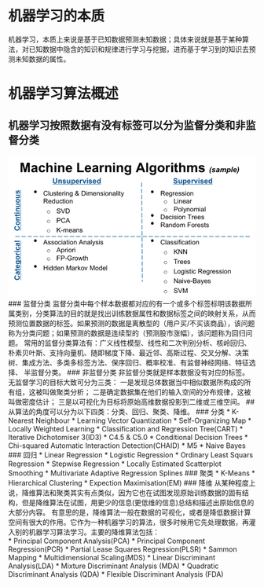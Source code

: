 # 机器学习的本质
机器学习，本质上来说是基于已知数据预测未知数据；具体来说就是基于某种算法，对已知数据中隐含的知识和规律进行学习与挖掘，进而基于学习到的知识去预测未知数据的属性。
# 机器学习算法概述
## 机器学习按照数据有没有标签可以分为监督分类和非监督分类
<img src="https://github.com/longshengguoji/ML-Learing-Notes/blob/master/blogs/images/%E6%9C%BA%E5%99%A8%E5%AD%A6%E4%B9%A0%E7%AE%97%E6%B3%95%E5%88%86%E7%B1%BB.png"  alt="github图标" />
### 监督分类
监督分类中每个样本数据都对应的有一个或多个标签标明该数据所属类别，分类算法的目的就是找出训练数据属性和数据标签之间的映射关系，从而预测位置数据的标签。如果预测的数据是离散型的（用户买/不买该商品），该问题称为分类问题；如果预测的数据是连续型的（预测股市涨幅），该问题称为回归问题。
常用的监督分类算法有：广义线性模型、线性和二次判别分析、核岭回归、朴素贝叶斯、支持向量机、随即梯度下降、最近邻、高斯过程、交叉分解、决策树、集成方法、多类多标签方法、保序回归、概率校准、有监督神经网络、特征选择、 半监督分类。
### 非监督分类
非监督分类就是样本数据没有对应的标签。无监督学习的目标大致可分为三类： 一是发现总体数据当中相似数据所构成的所有组，这被叫做聚类分析； 二是确定数据集在他们的输入空间的分布规律，这被叫做密度估计； 三是以可视化为目标将原始高维数据投影到二维或三维空间。
## 从算法的角度可以分为以下四类：分类、回归、聚类、降维。
### 分类
* K-Nearest Neighbour
* Learning Vector Quantization
* Self-Organizing Map
* Locally Weighted Learning
* Classification and Regression Tree(CART)
* Iterative Dichotomiser 3(ID3)
* C4.5 & C5.0
* Conditional Decision Trees
* Chi-squared Automatic Interaction Detection(CHAID)
* M5
* Naive Bayes
### 回归
* Linear Regression
* Logistic Regression
* Ordinary Least Squars Regression
* Stepwise Regression
* Locally Estimated Scatterplot Smoothing
* Multivariate Adaptive Regression Splines
### 聚类
* K-Means
* Hierarchical Clustering
* Expection Maximisation(EM)
### 降维
从某种程度上说，降维算法和聚类其实有点类似，因为它也在试图发现原始训练数据的固有结构，但是降维算法在试图，用更少的信息(更低维的信息)总结和描述出原始信息的大部分内容。
有意思的是，降维算法一般在数据的可视化，或者是降低数据计算空间有很大的作用。它作为一种机器学习的算法，很多时候用它先处理数据，再灌入别的机器学习算法学习。主要的降维算法包括：<br/>
* Principal Component Analysis(PCA)
* Principal Component Regression(PCR)
* Partial Lease Squares Regression(PLSR)
* Sammon Mapping
* Multidimensional Scaling(MDS)
* Linear Discriminant Analysis(LDA)
* Mixture Discriminant Analysis (MDA)
* Quadratic Discriminant Analysis (QDA)
* Flexible Discriminant Analysis (FDA)

